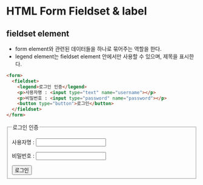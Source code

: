 # HTML Form Fieldset & label

## fieldset element
- form element와 관련된 데이터들을 하나로 묶어주는 역할을 한다.
- legend element는 fieldset element 안에서만 사용할 수 있으며, 제목을 표시한다.

```html
<form>
  <fieldset>
    <legend>로그인 인증</legend>
    <p>사용자명 : <input type="text" name="username"></p>
    <p>비밀번호 : <input type="password" name="password"></p>
    <button type="button">로그인</button>
  </fieldset>
</form>
```
<form>
  <fieldset>
    <legend>로그인 인증</legend>
    <p>사용자명 : <input type="text" name="username"></p>
    <p>비밀번호 : <input type="password" name="password"></p>
    <button type="button">로그인</button>
  </fieldset>
</form>
